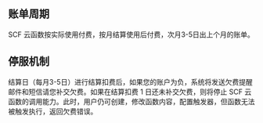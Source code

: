 
## 账单周期

SCF 云函数按实际使用付费，按月结算使用后付费，次月3-5日出上个月的账单。

## 停服机制

结算日（每月3-5日）进行结算扣费后，如果您的账户为负，系统将发送欠费提醒邮件和短信请您补交欠费。如果在结算扣费 1 日还未补交欠费，则将停止 SCF 云函数的调用能力。此时，用户仍可创建，修改函数内容，配置触发器，但函数无法被触发执行，返回欠费错误。